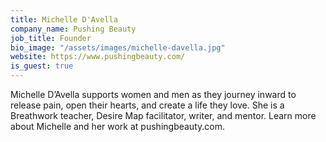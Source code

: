 ```yaml
---
title: Michelle D'Avella
company_name: Pushing Beauty
job_title: Founder
bio_image: "/assets/images/michelle-davella.jpg"
website: https://www.pushingbeauty.com/
is_guest: true
---
```


Michelle D’Avella supports women and men as they journey inward to release pain, open their hearts, and create a life they love. She is a Breathwork teacher, Desire Map facilitator, writer, and mentor. Learn more about Michelle and her work at pushingbeauty.com.
